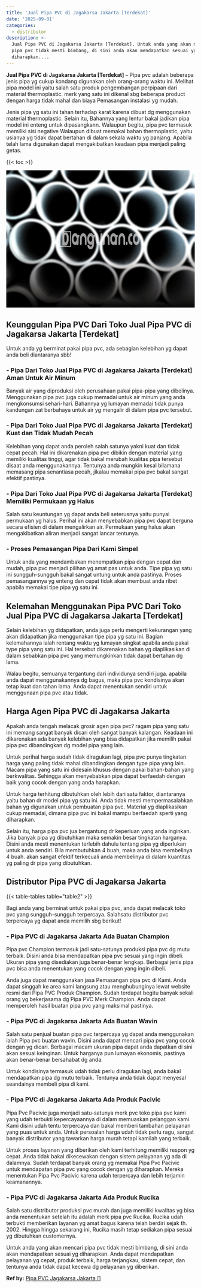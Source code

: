 ```yaml
---
title: 'Jual Pipa PVC di Jagakarsa Jakarta [Terdekat]'
date: '2025-09-01'
categories:
  - distributor
description: >-
  Jual Pipa PVC di Jagakarsa Jakarta [Terdekat]. Untuk anda yang akan mencari
  pipa pvc tidak mesti bimbang, di sini anda akan mendapatkan sesuai yg
  diharapkan....
---
```


**Jual Pipa PVC di Jagakarsa Jakarta \[Terdekat\]** – Pipa pvc adalah beberapa jenis pipa yg cukup kondang digunakan oleh orang-orang waktu ini. Melihat pipa model ini yaitu salah satu produk pengembangan perpipaan dari material thermoplastic. merk yang satu ini dikenal sbg beberapa product dengan harga tidak mahal dan biaya Pemasangan instalasi yg mudah.

Jenis pipa yg satu ini tahan terhadap karat karena dibuat dg menggunakan material thermoplastic. Selain itu, Bahannya yang lentur bakal jadikan pipa model ini enteng untuk dipasangkann. Walaupun begitu, pipa pvc termasuk memiliki sisi negative Walaupun dibuat memakai bahan thermoplastic, yaitu usianya yg tidak dapat bertahan di dalam sekala waktu yg panjang. Apabila telah lama digunakan dapat mengakibatkan keadaan pipa menjadi paling getas.

{{< toc >}}

![Jual Pipa PVC di Jagakarsa Jakarta [Terdekat]](/images/jaul-pipa-pvc-28.png)

## Keunggulan Pipa PVC Dari Toko Jual Pipa PVC di Jagakarsa Jakarta \[Terdekat\]

Untuk anda yg berminat pakai pipa pvc, ada sebagian kelebihan yg dapat anda beli diantaranya sbb!

### \- Pipa Dari Toko Jual Pipa PVC di Jagakarsa Jakarta \[Terdekat\] Aman Untuk Air Minum

Banyak air yang diproduksi oleh perusahaan pakai pipa-pipa yang dibelinya. Menggunakan pipa pvc juga cukup memadai untuk air minum yang anda mengkonsumsi sehari-hari. Bahannya yg lumayan memadai tidak punya kandungan zat berbahaya untuk air yg mengalir di dalam pipa pvc tersebut.

### \- Pipa Dari Toko Jual Pipa PVC di Jagakarsa Jakarta \[Terdekat\] Kuat dan Tidak Mudah Pecah

Kelebihan yang dapat anda peroleh salah satunya yakni kuat dan tidak cepat pecah. Hal ini dikarenakan pipa pvc dibikin dengan material yang memiliki kualitas tinggi, agar tidak bakal merubah kualitas pipa tersebut disaat anda menggunakannya. Tentunya anda mungkin kesal bilamana memasang pipa senantiasa pecah, jikalau memakai pipa pvc bakal sangat efektif pastinya.

### \- Pipa Dari Toko Jual Pipa PVC di Jagakarsa Jakarta \[Terdekat\] Memiliki Permukaan yg Halus

Salah satu keuntungan yg dapat anda beli seterusnya yaitu punyai permukaan yg halus. Perihal ini akan menyebabkan pipa pvc dapat berguna secara efisien di dalam mengalirkan air. Permukaan yang halus akan mengakibatkan aliran menjadi sangat lancar tentunya.

### \- Proses Pemasangan Pipa Dari Kami Simpel

Untuk anda yang mendambakan menempatkan pipa dengan cepat dan mudah, pipa pvc menjadi pilihan yg amat pas untuk anda. Tipe pipa yg satu ini sungguh-sungguh bakal sangat untung untuk anda pastinya. Proses pemasangannya yg enteng dan cepat tidak akan membuat anda ribet apabila memakai tipe pipa yg satu ini.

## Kelemahan Menggunakan Pipa PVC Dari Toko Jual Pipa PVC di Jagakarsa Jakarta \[Terdekat\]

Selain kelebihan yg didapatkan, anda juga perlu mengerti kekurangan yang akan didapatkan jika menggunakan tipe pipa yg satu ini. Bagian kelemahannya ialah rentang waktu yg lumayan singkat apabila anda pakai type pipa yang satu ini. Hal tersebut dikarenakan bahan yg diaplikasikan di dalam sebabkan pipa pvc yang memungkinkan tidak dapat bertahan dg lama.

Walau begitu, semuanya tergantung dari individunya sendiri juga. apabila anda dapat menggunakannya dg bagus, maka pipa pvc kondisinya akan tetap kuat dan tahan lama. Anda dapat menentukan sendiri untuk menggunaan pipa pvc atau tidak.

## Harga Agen Pipa PVC di Jagakarsa Jakarta

Apakah anda tengah melacak grosir agen pipa pvc? ragam pipa yang satu ini memang sangat banyak dicari oleh sangat banyak kalangan. Keadaan ini dikarenakan ada banyak kelebihan yang bisa didapatkan jika memilih pakai pipa pvc dibandingkan dg model pipa yang lain.

Untuk perihal harga sudah tidak diragukan lagi, pipa pvc punya tingkatan harga yang paling tidak mahal dibandingkan dengan type pipa yang lain. Macam pipa yang satu ini didesain khusus dengan pakai bahan-bahan yang berkwalitas. Sehingga akan menyebabkan pipa dapat berfaedah dengan baik yang cocok dengan yang anda harapkan.

Untuk harga terhitung dibutuhkan oleh lebih dari satu faktor, diantaranya yaitu bahan dr model pipa yg satu ini. Anda tidak mesti mempermasalahkan bahan yg digunakan untuk pembuatan pipa pvc. Material yg diaplikasikan cukup memadai, dimana pipa pvc ini bakal mampu berfaedah sperti yang diharapkan.

Selain itu, harga pipa pvc jua bergantung dr keperluan yang anda inginkan. Jika banyak pipa yg dibutuhkan maka semakin besar tingkatan harganya. Disini anda mesti menentukan terlebih dahulu tentang pipa yg diperlukan untuk anda sendiri. Bila membutuhkan 4 buah, maka anda bisa membelinya 4 buah. akan sangat efektif terkecuali anda membelinya di dalam kuantitas yg paling dr pipa yang dibutuhkan.

## Distributor Pipa PVC di Jagakarsa Jakarta

{{< table-tables table="table2" >}}

Bagi anda yang berminat untuk pakai pipa pvc, anda dapat melacak toko pvc yang sungguh-sungguh terpercaya. Salahsatu distributor pvc terpercaya yg dapat anda memilih sbg berikut!

### \- Pipa PVC di Jagakarsa Jakarta Ada Buatan Champion

Pipa pvc Champion termasuk jadi satu-satunya produksi pipa pvc dg mutu terbaik. Disini anda bisa mendapatkan pipa pvc sesuai yang ingin dibeli. Ukuran pipa yang disediakan juga benar-benar lengkap. Berbagai jenis pipa pvc bisa anda menentukan yang cocok dengan yang ingin dibeli.

Anda juga dapat menggunakan jasa Pemasangan pipa pvc di Kami. Anda dapat singgah ke area kami langsung atau menghubunginya lewat website resmi dari Pipa PVC Produk Champion. Sudah terdapat begitu banyak sekali orang yg bekerjasama dg Pipa PVC Merk Champion. Anda dapat memperoleh hasil buatan pipa pvc yang maksimal pastinya.

### \- Pipa PVC di Jagakarsa Jakarta Ada Buatan Wavin

Salah satu penjual buatan pipa pvc terpercaya yg dapat anda menggunakan ialah Pipa pvc buatan wavin. Disini anda dapat mencari pipa pvc yang cocok dengan yg dicari. Berbagai macam ukuran pipa dapat anda dapatkan di sini akan sesuai keinginan. Untuk harganya pun lumayan ekonomis, pastinya akan benar-benar bersahabat dg anda.

Untuk kondisinya termasuk udah tidak perlu diragukan lagi, anda bakal mendapatkan pipa dg mutu terbaik. Tentunya anda tidak dapat menyesal seandainya membeli pipa di kami.

### \- Pipa PVC di Jagakarsa Jakarta Ada Produk Pacivic

Pipa Pvc Pacivic juga menjadi satu-satunya merk pvc toko pipa pvc kami yang udah terbukti kepercayaannya di dalam memuaskan pelanggan kami. Kami disini udah tentu terpercaya dan bakal memberi tambahan pelayanan yang puas untuk anda. Untuk persoalan harga udah tidak perlu ragu, sangat banyak distributor yang tawarkan harga murah tetapi kamilah yang terbaik.

Untuk proses layanan yang diberikan oleh kami terhitung memiliki respon yg cepat. Anda tidak bakal dikecewakan dengan sistem pelayanan yg ada di dalamnya. Sudah terdapat banyak orang yg memakai Pipa Pvc Pacivic untuk mendapatan pipa pvc yang cocok dengan yg diharapkan. Mereka menentukan Pipa Pvc Pacivic karena udah terpercaya dan lebih terjamin keamanannya.

### \- Pipa PVC di Jagakarsa Jakarta Ada Produk Rucika

Salah satu distributor produksi pvc murah dan juga memiliki kwalitas yg bisa anda menentukan setelah itu adalah merk pipa pvc Rucika. Rucika udah terbukti memberikan layanan yg amat bagus karena telah berdiri sejak th. 2002. Hingga hingga sekarang ini, Rucika masih tetap sediakan pipa sesuai yg dibutuhkan customernya.

Untuk anda yang akan mencari pipa pvc tidak mesti bimbang, di sini anda akan mendapatkan sesuai yg diharapkan. Anda dapat mendapatkan pelayanan yg cepat, produk terbaik, harga terjangkau, sistem cepat, dan tentunya anda tidak dapat kecewa dg pelayanan yg diberikan.

**Ref by:** [Pipa PVC Jagakarsa Jakarta []](https://id.wikipedia.org/wiki/Pipa)
